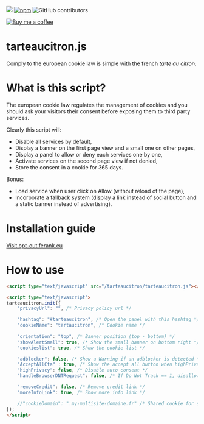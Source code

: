 [![](https://data.jsdelivr.com/v1/package/gh/AmauriC/tarteaucitron.js/badge)](https://www.jsdelivr.com/package/gh/AmauriC/tarteaucitron.js) 
[![npm](https://img.shields.io/npm/v/tarteaucitronjs.svg)](https://www.npmjs.com/package/tarteaucitronjs) ![GitHub contributors](https://img.shields.io/github/contributors/AmauriC/tarteaucitron.js.svg)

[![Buy me a coffee](https://img.shields.io/badge/buy%20me-a%20coffee-ff69b4.svg)](https://www.paypal.me/SASAICAGENCY)



tarteaucitron.js
================
Comply to the european cookie law is simple with the french *tarte au citron*.

# What is this script?
The european cookie law regulates the management of cookies and you should ask your visitors their consent before exposing them to third party services.

Clearly this script will:
- Disable all services by default,
- Display a banner on the first page view and a small one on other pages,
- Display a panel to allow or deny each services one by one,
- Activate services on the second page view if not denied,
- Store the consent in a cookie for 365 days.

Bonus:
- Load service when user click on Allow (without reload of the page),
- Incorporate a fallback system (display a link instead of social button and a static banner instead of advertising).


# Installation guide
[Visit opt-out.ferank.eu](https://opt-out.ferank.eu/)


# How to use

```html
<script type="text/javascript" src="/tarteaucitron/tarteaucitron.js"></script>

<script type="text/javascript">
tarteaucitron.init({
    "privacyUrl": "", /* Privacy policy url */

    "hashtag": "#tarteaucitron", /* Open the panel with this hashtag */
    "cookieName": "tartaucitron", /* Cookie name */
    
    "orientation": "top", /* Banner position (top - bottom) */
    "showAlertSmall": true, /* Show the small banner on bottom right */
    "cookieslist": true, /* Show the cookie list */

    "adblocker": false, /* Show a Warning if an adblocker is detected */
    "AcceptAllCta" : true, /* Show the accept all button when highPrivacy on */
    "highPrivacy": false, /* Disable auto consent */
    "handleBrowserDNTRequest": false, /* If Do Not Track == 1, disallow all */

    "removeCredit": false, /* Remove credit link */
    "moreInfoLink": true, /* Show more info link */

    //"cookieDomain": ".my-multisite-domaine.fr" /* Shared cookie for subdomain website */
});
</script>
```
